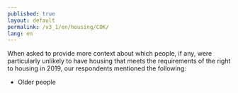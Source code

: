 ```yaml
---
published: true
layout: default
permalink: /v3_1/en/housing/COK/
lang: en
---
```

When asked to provide more context about which people, if any, were particularly unlikely to have housing that meets the requirements of the right to housing in 2019, our respondents mentioned the following: 
-	Older people
